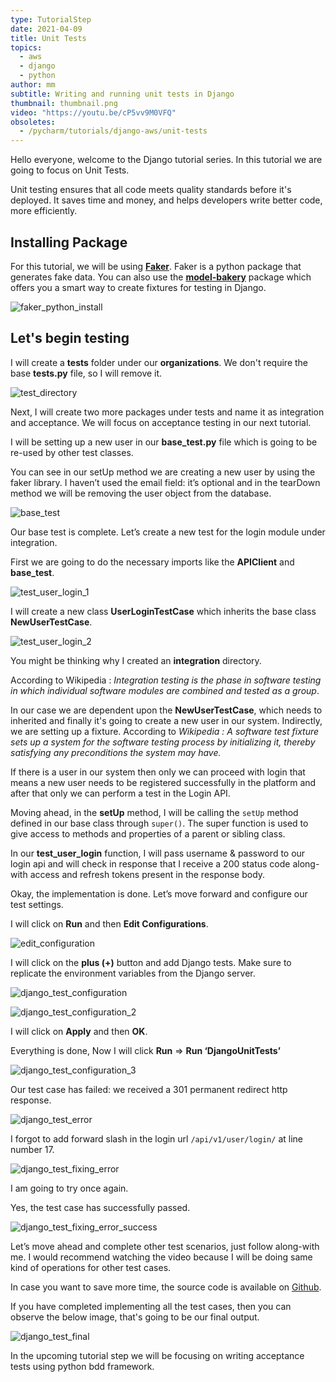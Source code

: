 ```yaml
---
type: TutorialStep
date: 2021-04-09
title: Unit Tests
topics:
  - aws
  - django
  - python
author: mm
subtitle: Writing and running unit tests in Django
thumbnail: thumbnail.png
video: "https://youtu.be/cP5vv9M0VFQ"
obsoletes:
  - /pycharm/tutorials/django-aws/unit-tests
---
```


Hello everyone, welcome to the Django tutorial series. In this tutorial we are going to focus on Unit Tests.

Unit testing ensures that all code meets quality standards before it's deployed. It saves time and money,
and helps developers write better code, more efficiently.

## Installing Package

For this tutorial, we will be using **[Faker](https://pypi.org/project/Faker/)**. Faker is a python package that generates
fake data. You can also use the **[model-bakery](https://pypi.org/project/model-bakery/)** package which offers you a smart way to
create fixtures for testing in Django.

![faker_python_install](steps/step1.png)

## Let's begin testing

I will create a **tests** folder under our **organizations**. We don't require the base **tests.py** file, so I will
remove it.

![test_directory](steps/step2.png)

Next, I will create two more packages under tests and name it as integration and acceptance. We will focus on acceptance testing in our next tutorial.

I will be setting up a new user in our **base_test.py** file which is going to be re-used by other test classes.

You can see in our setUp method we are creating a new user by using the faker library. I haven’t used the email field:
it’s optional and in the tearDown method we will be removing the user object from the database.

![base_test](steps/step3.png)

Our base test is complete. Let’s create a new test for the login module under integration.

First we are going to do the necessary imports like the **APIClient** and **base_test**.

![test_user_login_1](steps/step4.png)

I will create a new class **UserLoginTestCase** which inherits the base class **NewUserTestCase**.

![test_user_login_2](steps/step5.png)

You might be thinking why I created an **integration** directory.

According to Wikipedia : <em>Integration testing is the phase in
software testing in which individual software modules are combined and tested as a group</em>.

In our case we are dependent upon the **NewUserTestCase**, which needs to inherited and finally it's going to create a new user
in our system. Indirectly, we are setting up a fixture. According to <em>Wikipedia : A software test fixture sets up a
system for the software testing process by initializing it, thereby satisfying any preconditions the system may have.</em>

If there is a user in our system then only we can
proceed with login that means a new user needs to be registered successfully in the platform and after that only
we can perform a test in the Login API.

Moving ahead, in the **setUp** method, I will be calling the `setUp` method defined in our
base class through `super()`. The super function is used to give access to methods
and properties of a parent or sibling class.

In our **test_user_login** function, I will pass username & password to our login api and
will check in response that I receive a 200 status code along-with access and refresh tokens
present in the response body.

Okay, the implementation is done. Let’s move forward and configure our test settings.

I will click on **Run** and then **Edit Configurations**.

![edit_configuration](steps/step6.png)

I will click on the **plus (+)** button and add Django tests. Make sure to replicate the environment variables from the Django server.

![django_test_configuration](steps/step7.png)

![django_test_configuration_2](steps/step8.png)

I will click on **Apply** and then **OK**.

Everything is done, Now I will click **Run** ⇒ **Run ‘DjangoUnitTests’**

![django_test_configuration_3](steps/step9.png)

Our test case has failed: we received a 301 permanent redirect http response.

![django_test_error](steps/step10.png)

I forgot to add forward slash in the login url `/api/v1/user/login/` at line number 17.

![django_test_fixing_error](steps/step11.png)

I am going to try once again.

Yes, the test case has successfully passed.

![django_test_fixing_error_success](steps/step12.png)

Let’s move ahead and complete other test scenarios, just follow along-with me. I would recommend watching the video because
I will be doing same kind of operations for other test cases.

In case you want to save more time, the source code is available on [Github](https://github.com/mukulmantosh/SampleDemo).

If you have completed implementing all the test cases, then you can observe the below image, that's going to be our final output.

![django_test_final](steps/step13.png)

In the upcoming tutorial step we will be focusing on writing acceptance tests using python bdd framework.
